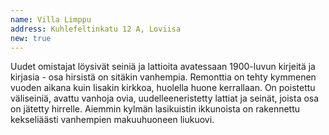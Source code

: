 ```yaml
---
name: Villa Limppu
address: Kuhlefeltinkatu 12 A, Loviisa
new: true
---
```

Uudet omistajat löysivät seiniä ja lattioita avatessaan 1900-luvun kirjeitä ja kirjasia - osa hirsistä on sitäkin 
vanhempia. Remonttia on tehty kymmenen vuoden aikana kuin Iisakin kirkkoa, huolella huone kerrallaan. On poistettu 
väliseiniä, avattu vanhoja ovia, uudelleeneristetty lattiat ja seinät, joista osa on jätetty hirrelle. Aiemmin kylmän 
lasikuistin ikkunoista on rakennettu kekseliäästi vanhempien makuuhuoneen liukuovi.